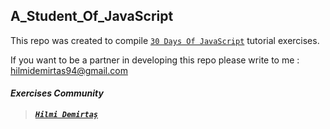 ## A_Student_Of_JavaScript

This repo was created to compile <a href="https://github.com/hilmidemirtas/30-Days-Of-JavaScript">`30 Days Of JavaScript`</a> tutorial exercises. 

If you want to be a partner in developing this repo please write to me : hilmidemirtas94@gmail.com

#### ***Exercises Community***

> ***[`Hilmi Demirtaş`](https://github.com/hilmidemirtas)***
> 
